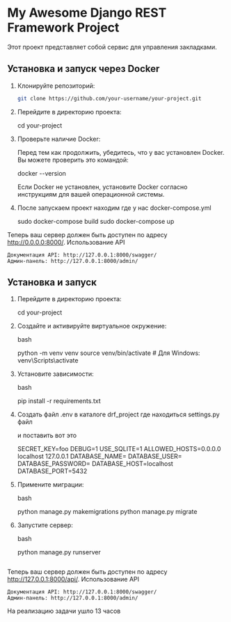 # My Awesome Django REST Framework Project

Этот проект представляет собой сервис для управления закладками.

## Установка и запуск через Docker

1. Клонируйте репозиторий:
    ```bash
   git clone https://github.com/your-username/your-project.git


2. Перейдите в директорию проекта:

    cd your-project

3. Проверьте наличие Docker:
    
    
    Перед тем как продолжить, убедитесь, что у вас установлен Docker. Вы можете проверить это командой:


    docker --version

    Если Docker не установлен, установите Docker согласно инструкциям для вашей операционной системы.


4. После запускаем проект
    находим где у нас docker-compose.yml
    
    sudo docker-compose build
    sudo docker-compose up


Теперь ваш сервер должен быть доступен по адресу http://0.0.0.0:8000/.
Использование API

    Документация API: http://127.0.0.1:8000/swagger/
    Админ-панель: http://127.0.0.1:8000/admin/


## Установка и запуск


1. Перейдите в директорию проекта:

    cd your-project

2. Создайте и активируйте виртуальное окружение:

    bash

    python -m venv venv
    source venv/bin/activate  # Для Windows: venv\Scripts\activate

3. Установите зависимости:

    bash

    pip install -r requirements.txt


4. Создать файл .env в каталоге drf_project где находиться settings.py файл

    и поставить вот это

    SECRET_KEY=foo
    DEBUG=1
    USE_SQLITE=1
    ALLOWED_HOSTS=0.0.0.0 localhost 127.0.0.1
    DATABASE_NAME=
    DATABASE_USER=
    DATABASE_PASSWORD=
    DATABASE_HOST=localhost
    DATABASE_PORT=5432

4. Примените миграции:

    bash
    
    python manage.py makemigrations
    python manage.py migrate

5. Запустите сервер:

    bash

    python manage.py runserver

    ```

Теперь ваш сервер должен быть доступен по адресу http://127.0.0.1:8000/api/.
Использование API

    Документация API: http://127.0.0.1:8000/swagger/
    Админ-панель: http://127.0.0.1:8000/admin/



На реализацию задачи ушло 13 часов